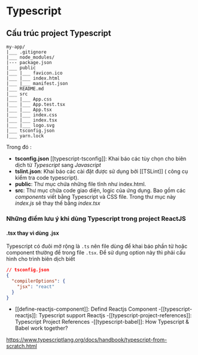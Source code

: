 # Typescript
## Cấu trúc project Typescript
```
my-app/
|___ .gitignore 
|___ node_modules/
|--- package.json
|___ public
|___ |___ favicon.ico
|___ |___ index.html
|___ |___ manifest.json
|___ README.md
|___ src
|___ |___ App.css
|___ |___ App.test.tsx
|___ |___ App.tsx
|___ |___ index.css
|___ |___ index.tsx
|___ |___ logo.svg
|___ tsconfig.json
|___ yarn.lock

```
Trong đó :
- **tsconfig.json** [[typescript-tsconfig]]: Khai báo các tùy chọn cho biên dịch từ *Typescript* sang *Javascript*
- **tslint.json**: Khai báo các cài đặt được sử dụng bởi [[TSLint]] ( công cụ kiểm tra code typescript).
- **public**: Thư mục chứa những file tĩnh như index.html.
- **src**: Thư mục chứa code giao diện, logic của ứng dụng. Bao gồm các *components* viết bằng Typescript và CSS file. Trong thư mục này *index.js* sẽ thay thế bằng *index.tsx* 

### Những điểm lưu ý khi dùng Typescript trong project ReactJS
#### .tsx thay vì dùng .jsx
Typescript có đuôi mở rộng là `.ts` nên file dùng để khai báo phần tử hoặc component thường để trong file `.tsx`.  Để sử dụng option này thì phải cấu hình cho trình biên dịch biết
```json
// tsconfig.json
{
  "compilerOptions": {
    "jsx": "react"
  }
}
```


- [[define-reactjs-component]]: Defind Reactjs Component
-[[typescript-reactjs]]: Typescript support Reactjs
-[[typescript-project-references]]: Typescript Project References
-[[typescript-babel]]: How Typescript & Babel work together?



https://www.typescriptlang.org/docs/handbook/typescript-from-scratch.html